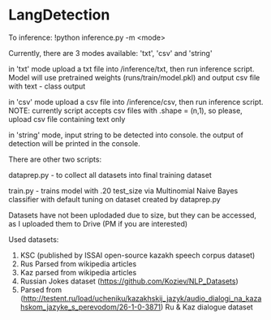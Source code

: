 # LangDetection

To inference: !python inference.py -m \<mode\> 

Currently, there are 3 modes available: 'txt', 'csv' and 'string'

in 'txt' mode upload a txt file into /inference/txt, then run inference script. Model will use pretrained weights (runs/train/model.pkl) and output csv file with text - class output 

in 'csv' mode upload a csv file into /inference/csv, then run inference script. NOTE: currently script accepts csv files with .shape = (n,1), so please, upload csv file containing text only 

in 'string' mode, input string to be detected into console. the output of detection will be printed in the console. 

There are other two scripts: 

dataprep.py - to collect all datasets into final training dataset

train.py - trains model with .20 test_size via Multinomial Naive Bayes classifier with default tuning on dataset created by dataprep.py

Datasets have not been uplodaded due to size, but they can be accessed, as I uploaded them to Drive (PM if you are interested)

Used datasets:
1) KSC (published by ISSAI open-source kazakh speech corpus dataset)
2) Rus Parsed from wikipedia articles
3) Kaz parsed from wikipedia articles
4) Russian Jokes dataset (https://github.com/Koziev/NLP_Datasets)
5) Parsed from (http://testent.ru/load/ucheniku/kazakhskij_jazyk/audio_dialogi_na_kazahskom_jazyke_s_perevodom/26-1-0-3871) Ru \& Kaz dialogue dataset
  
